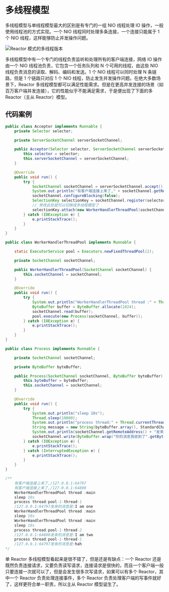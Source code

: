 # 多线程模型

多线程模型与单线程模型最大的区别是有专门的一组 NIO 线程处理 IO 操作，一般使用线程池的方式实现。一个 NIO 线程同时处理多条连接，一个连接只能属于 1 个 NIO 线程，这样能够防止并发操作问题。

![Reactor 模式的多线程版本](https://s3.ax1x.com/2021/03/01/6PRCZT.png)

多线程模型中有一个专门的线程负责监听和处理所有的客户端连接，网络 IO 操作由一个 NIO 线程池负责，它包含一个任务队列和 N 个可用的线程，由这些 NIO 线程负责消息的读取、解码、编码和发送。1 个 NIO 线程可以同时处理 N 条链路，但是 1 个链路只对应 1 个 NIO 线程，防止发生并发操作问题。在绝大多数场景下，Reactor 多线程模型都可以满足性能需求。但是在更高并发连接的场景（如百万客户端并发连接），它的性能似乎不能满足需求，于是便出现了下面的多 Reactor（主从 Reactor）模型。

## 代码案例

```java
public class Acceptor implements Runnable {
    private Selector selector;

    private ServerSocketChannel serverSocketChannel;

    public Acceptor(Selector selector, ServerSocketChannel serverSocketChannel) {
        this.selector = selector;
        this.serverSocketChannel = serverSocketChannel;
    }

    @Override
    public void run() {
        try {
            SocketChannel socketChannel = serverSocketChannel.accept();
            System.out.println("有客户端连接上来了," + socketChannel.getRemoteAddress());
            socketChannel.configureBlocking(false);
            SelectionKey selectionKey = socketChannel.register(selector, SelectionKey.OP_READ);
            // 修改此处就可以切换成多线程模型了
            selectionKey.attach(new WorkerHandlerThreadPool(socketChannel));
        } catch (IOException e) {
            e.printStackTrace();
        }
    }
}

public class WorkerHandlerThreadPool implements Runnable {

    static ExecutorService pool = Executors.newFixedThreadPool(2);

    private SocketChannel socketChannel;

    public WorkerHandlerThreadPool(SocketChannel socketChannel) {
        this.socketChannel = socketChannel;
    }

    @Override
    public void run() {
        try {
            System.out.println("WorkerHandlerThreadPool thread :" + Thread.currentThread().getName());
            ByteBuffer buffer = ByteBuffer.allocate(1024);
            socketChannel.read(buffer);
            pool.execute(new Process(socketChannel, buffer));
        } catch (IOException e) {
            e.printStackTrace();
        }
    }
}

public class Process implements Runnable {

    private SocketChannel socketChannel;

    private ByteBuffer byteBuffer;

    public Process(SocketChannel socketChannel, ByteBuffer byteBuffer) {
        this.byteBuffer = byteBuffer;
        this.socketChannel = socketChannel;
    }

    @Override
    public void run() {
        try {
            System.out.println("sleep 10s");
            Thread.sleep(10000);
            System.out.println("process thread:" + Thread.currentThread().getName());
            String message = new String(byteBuffer.array(), StandardCharsets.UTF_8);
            System.out.println(socketChannel.getRemoteAddress() + "发来的消息是:" + message);
            socketChannel.write(ByteBuffer.wrap("你的消息我收到了".getBytes(StandardCharsets.UTF_8)));
        } catch (IOException e) {
            e.printStackTrace();
        } catch (InterruptedException e) {
            e.printStackTrace();
        }
    }
}

/**
    有客户端连接上来了,/127.0.0.1:64797
    有客户端连接上来了,/127.0.0.1:64800
    WorkerHandlerThreadPool thread :main
    sleep 10s
    process thread:pool-1-thread-1
    /127.0.0.1:64797发来的消息是:I am one
    WorkerHandlerThreadPool thread :main
    sleep 10s
    WorkerHandlerThreadPool thread :main
    sleep 10s
    process thread:pool-1-thread-2
    /127.0.0.1:64800发来的消息是:I am two
    process thread:pool-1-thread-1
    /127.0.0.1:64797发来的消息是:hah
*/
```

单 Reactor 多线程模型看起来是很不错了，但是还是有缺点：一个 Reactor 还是既然负责连接请求，又要负责读写请求，连接请求是很快的，而且一个客户端一般只要连接一次就可以了，但是会发生很多次写请求，如果可以有多个 Reactor，其中一个 Reactor 负责处理连接事件，多个 Reactor 负责处理客户端的写事件就好了，这样更符合单一职责，所以主从 Reactor 模型诞生了。
